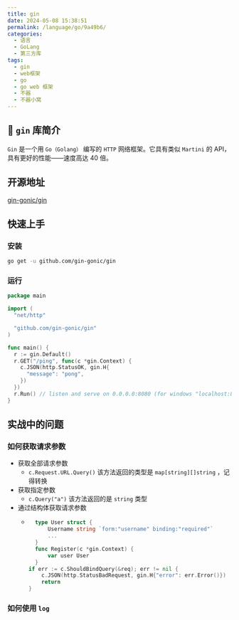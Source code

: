 ```yaml
---
title: gin
date: 2024-05-08 15:38:51
permalink: /language/go/9a49b6/
categories:
  - 语言
  - GoLang
  - 第三方库
tags:
  - gin
  - web框架
  - go
  - go web 框架
  - 不器
  - 不器小窝
---
```


## 🪽 `gin` 库简介

`Gin` 是一个用 `Go（Golang）` 编写的 `HTTP` 网络框架。它具有类似 `Martini` 的 API，具有更好的性能——速度高达 40 倍。

<!-- more -->

<InArticleAdsense
    data-ad-client="ca-pub-1725717718088510"
    data-ad-slot="4281148213">
</InArticleAdsense>

## 开源地址

[gin-gonic/gin](https://github.com/gin-gonic/gin)

## 快速上手

### 安装

```bash
go get -u github.com/gin-gonic/gin
```

### 运行

```go
package main

import (
  "net/http"

  "github.com/gin-gonic/gin"
)

func main() {
  r := gin.Default()
  r.GET("/ping", func(c *gin.Context) {
    c.JSON(http.StatusOK, gin.H{
      "message": "pong",
    })
  })
  r.Run() // listen and serve on 0.0.0.0:8080 (for windows "localhost:8080")
}
```

## 实战中的问题

### 如何获取请求参数

- 获取全部请求参数
  - `c.Request.URL.Query()` 该方法返回的类型是 `map[string][]string` ，记得转换
- 获取指定参数
  - `c.Query("a")` 该方法返回的是 `string` 类型
- 通过结构体获取请求参数
  - ```Go
      type User struct {
          Username string `form:"username" binding:"required"`
          ...
      }
      func Register(c *gin.Context) {
          var user User
      }
    if err := c.ShouldBindQuery(&req); err != nil {
    	c.JSON(http.StatusBadRequest, gin.H{"error": err.Error()})
    	return
    }
    ```

### 如何使用 `log`
